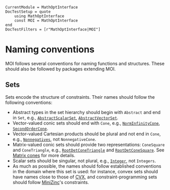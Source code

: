 ```@meta
CurrentModule = MathOptInterface
DocTestSetup = quote
    using MathOptInterface
    const MOI = MathOptInterface
end
DocTestFilters = [r"MathOptInterface|MOI"]
```

# Naming conventions

MOI follows several conventions for naming functions and structures. These 
should also be followed by packages extending MOI.

## Sets

Sets encode the structure of constraints. Their names should follow the 
following conventions: 

* Abstract types in the set hierarchy should begin with `Abstract` and end in
  `Set`, e.g., [`AbstractScalarSet`](@ref), [`AbstractVectorSet`](@ref).
* Vector-valued conic sets should end with `Cone`, e.g.,
  [`NormInfinityCone`](@ref), [`SecondOrderCone`](@ref).
* Vector-valued Cartesian products should be plural and not end in `Cone`,
  e.g., [`Nonnegatives`](@ref), not `NonnegativeCone`.
* Matrix-valued conic sets should provide two representations: `ConeSquare` and
  `ConeTriangle`, e.g., [`RootDetConeTriangle`](@ref) and
  [`RootDetConeSquare`](@ref). See [Matrix cones](@ref) for more details.
* Scalar sets should be singular, not plural, e.g., [`Integer`](@ref), not 
  `Integers`.
* As much as possible, the names should follow established conventions in the 
  domain where this set is used: for instance, convex sets should have names 
  close to those of [CVX](http://web.cvxr.com/cvx/doc/), and 
  constraint-programming sets should follow 
  [MiniZinc](https://www.minizinc.org/doc-latest/en/)'s constraints.
